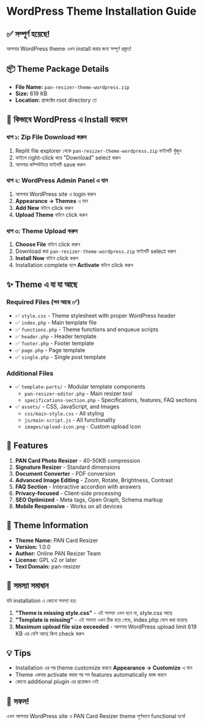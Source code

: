 # WordPress Theme Installation Guide

## ✅ সম্পূর্ণ হয়েছে!

আপনার WordPress theme এখন install করার জন্য সম্পূর্ণ প্রস্তুত!

## 📦 Theme Package Details

- **File Name:** `pan-resizer-theme-wordpress.zip`
- **Size:** 619 KB
- **Location:** প্রজেক্টের root directory তে

## 🚀 কিভাবে WordPress এ Install করবেন

### ধাপ ১: Zip File Download করুন
1. Replit file explorer থেকে `pan-resizer-theme-wordpress.zip` ফাইলটি খুঁজুন
2. ফাইলে right-click করে "Download" select করুন
3. আপনার কম্পিউটারে ফাইলটি save করুন

### ধাপ ২: WordPress Admin Panel এ যান
1. আপনার WordPress site এ login করুন
2. **Appearance → Themes** এ যান
3. **Add New** বাটনে click করুন
4. **Upload Theme** বাটনে click করুন

### ধাপ ৩: Theme Upload করুন
1. **Choose File** বাটনে click করুন
2. Download করা `pan-resizer-theme-wordpress.zip` ফাইলটি select করুন
3. **Install Now** বাটনে click করুন
4. Installation complete হলে **Activate** বাটনে click করুন

## ✨ Theme এ যা যা আছে

### Required Files (সব আছে ✅)
- ✅ `style.css` - Theme stylesheet with proper WordPress header
- ✅ `index.php` - Main template file
- ✅ `functions.php` - Theme functions and enqueue scripts
- ✅ `header.php` - Header template
- ✅ `footer.php` - Footer template
- ✅ `page.php` - Page template
- ✅ `single.php` - Single post template

### Additional Files
- ✅ `template-parts/` - Modular template components
  - `pan-resizer-editor.php` - Main resizer tool
  - `specifications-section.php` - Specifications, features, FAQ sections
- ✅ `assets/` - CSS, JavaScript, and Images
  - `css/main-style.css` - All styling
  - `js/main-script.js` - All functionality
  - `images/upload-icon.png` - Custom upload icon

## 🎨 Features

1. **PAN Card Photo Resizer** - 40-50KB compression
2. **Signature Resizer** - Standard dimensions
3. **Document Converter** - PDF conversion
4. **Advanced Image Editing** - Zoom, Rotate, Brightness, Contrast
5. **FAQ Section** - Interactive accordion with answers
6. **Privacy-focused** - Client-side processing
7. **SEO Optimized** - Meta tags, Open Graph, Schema markup
8. **Mobile Responsive** - Works on all devices

## 🔧 Theme Information

- **Theme Name:** PAN Card Resizer
- **Version:** 1.0.0
- **Author:** Online PAN Resizer Team
- **License:** GPL v2 or later
- **Text Domain:** pan-resizer

## 📝 সমস্যা সমাধান

যদি installation এ কোনো সমস্যা হয়:

1. **"Theme is missing style.css"** - এই সমস্যা এখন হবে না, style.css আছে
2. **"Template is missing"** - এই সমস্যা এখন ঠিক হয়ে গেছে, index.php যোগ করা হয়েছে
3. **Maximum upload file size exceeded** - আপনার WordPress upload limit 619 KB এর বেশি আছে কিনা check করুন

## 💡 Tips

- Installation এর পর theme customize করতে **Appearance → Customize** এ যান
- Theme একবার activate করার পর সব features automatically কাজ করবে
- কোনো additional plugin এর প্রয়োজন নেই

## 🎉 সফল!

এখন আপনার WordPress site এ PAN Card Resizer theme পূর্ণভাবে functional হবে!

